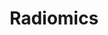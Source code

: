 ---
layout: list
title: Radiomics
slug: radiomics
description: >
  News on radiomics
accent_color: rgb(14,102,255)

---